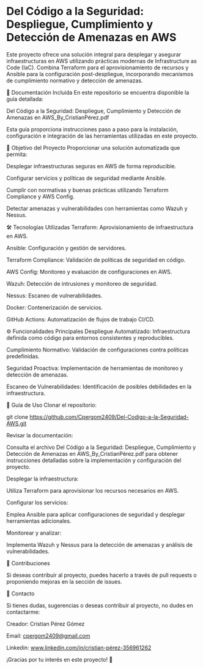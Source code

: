 # Del Código a la Seguridad: Despliegue, Cumplimiento y Detección de Amenazas en AWS

Este proyecto ofrece una solución integral para desplegar y asegurar infraestructuras en AWS utilizando prácticas modernas de Infrastructure as Code (IaC). Combina Terraform para el aprovisionamiento de recursos y Ansible para la configuración post-despliegue, incorporando mecanismos de cumplimiento normativo y detección de amenazas.

📄 Documentación Incluida
En este repositorio se encuentra disponible la guía detallada:

Del Código a la Seguridad: Despliegue, Cumplimiento y Detección de Amenazas en AWS_By_CristianPérez.pdf

Esta guía proporciona instrucciones paso a paso para la instalación, configuración e integración de las herramientas utilizadas en este proyecto.

🎯 Objetivo del Proyecto
Proporcionar una solución automatizada que permita:

Desplegar infraestructuras seguras en AWS de forma reproducible.

Configurar servicios y políticas de seguridad mediante Ansible.

Cumplir con normativas y buenas prácticas utilizando Terraform Compliance y AWS Config.

Detectar amenazas y vulnerabilidades con herramientas como Wazuh y Nessus.

🛠️ Tecnologías Utilizadas
Terraform: Aprovisionamiento de infraestructura en AWS.

Ansible: Configuración y gestión de servidores.

Terraform Compliance: Validación de políticas de seguridad en código.

AWS Config: Monitoreo y evaluación de configuraciones en AWS.

Wazuh: Detección de intrusiones y monitoreo de seguridad.

Nessus: Escaneo de vulnerabilidades.

Docker: Contenerización de servicios.

GitHub Actions: Automatización de flujos de trabajo CI/CD.

⚙️ Funcionalidades Principales
Despliegue Automatizado: Infraestructura definida como código para entornos consistentes y reproducibles.

Cumplimiento Normativo: Validación de configuraciones contra políticas predefinidas.

Seguridad Proactiva: Implementación de herramientas de monitoreo y detección de amenazas.

Escaneo de Vulnerabilidades: Identificación de posibles debilidades en la infraestructura.

🚀 Guía de Uso
Clonar el repositorio:

git clone https://github.com/Cpergom2409/Del-Codigo-a-la-Seguridad-AWS.git

Revisar la documentación:

Consulta el archivo Del Código a la Seguridad: Despliegue, Cumplimiento y Detección de Amenazas en AWS_By_CristianPérez.pdf para obtener instrucciones detalladas sobre la implementación y configuración del proyecto.

Desplegar la infraestructura:

Utiliza Terraform para aprovisionar los recursos necesarios en AWS.

Configurar los servicios:

Emplea Ansible para aplicar configuraciones de seguridad y desplegar herramientas adicionales.

Monitorear y analizar:

Implementa Wazuh y Nessus para la detección de amenazas y análisis de vulnerabilidades.

🤝 Contribuciones

Si deseas contribuir al proyecto, puedes hacerlo a través de pull requests o proponiendo mejoras en la sección de issues.

👤 Contacto

Si tienes dudas, sugerencias o deseas contribuir al proyecto, no dudes en contactarme:

Creador: Cristian Pérez Gómez

Email: cpergom2409@gmail.com

Linkedin: www.linkedin.com/in/cristian-pérez-356961262

¡Gracias por tu interés en este proyecto! 🚀

